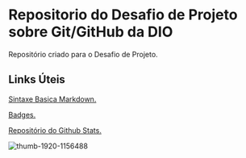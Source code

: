 # Repositorio do Desafio de Projeto sobre Git/GitHub da DIO
Repositório criado para o Desafio de Projeto.
## Links Úteis 
[Sintaxe Basica Markdown.](https://www.markdownguide.org/basic-syntax)

[Badges.](https://dev.to/envoy_/150-badges-for-github-pnk)

[Repositório do Github Stats.](https://github.com/anuraghazra/github-readme-stats)


![thumb-1920-1156488](https://user-images.githubusercontent.com/43958075/236236998-98c4b6d9-74c5-4661-981d-6843958fbf7e.png)




